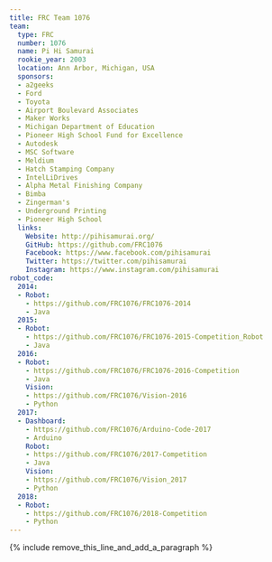 ```yaml
---
title: FRC Team 1076
team:
  type: FRC
  number: 1076
  name: Pi Hi Samurai
  rookie_year: 2003
  location: Ann Arbor, Michigan, USA
  sponsors:
  - a2geeks
  - Ford
  - Toyota
  - Airport Boulevard Associates
  - Maker Works
  - Michigan Department of Education
  - Pioneer High School Fund for Excellence
  - Autodesk
  - MSC Software
  - Meldium
  - Hatch Stamping Company
  - IntelLiDrives
  - Alpha Metal Finishing Company
  - Bimba
  - Zingerman's
  - Underground Printing
  - Pioneer High School
  links:
    Website: http://pihisamurai.org/
    GitHub: https://github.com/FRC1076
    Facebook: https://www.facebook.com/pihisamurai
    Twitter: https://twitter.com/pihisamurai
    Instagram: https://www.instagram.com/pihisamurai
robot_code:
  2014:
  - Robot:
    - https://github.com/FRC1076/FRC1076-2014
    - Java
  2015:
  - Robot:
    - https://github.com/FRC1076/FRC1076-2015-Competition_Robot
    - Java
  2016:
  - Robot:
    - https://github.com/FRC1076/FRC1076-2016-Competition
    - Java
    Vision:
    - https://github.com/FRC1076/Vision-2016
    - Python
  2017:
  - Dashboard:
    - https://github.com/FRC1076/Arduino-Code-2017
    - Arduino
    Robot:
    - https://github.com/FRC1076/2017-Competition
    - Java
    Vision:
    - https://github.com/FRC1076/Vision_2017
    - Python
  2018:
  - Robot:
    - https://github.com/FRC1076/2018-Competition
    - Python
---
```


{% include remove_this_line_and_add_a_paragraph %}